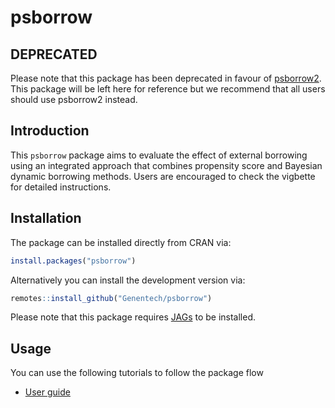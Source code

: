 # psborrow


## DEPRECATED

Please note that this package has been deprecated in favour of [psborrow2](https://github.com/Genentech/psborrow2). This package will be left here for reference but we recommend that all users should use psborrow2 instead.

## Introduction


This `psborrow` package aims to evaluate the effect of external borrowing using an integrated approach that combines propensity score and Bayesian dynamic borrowing methods. Users are encouraged to check the vigbette for detailed instructions.

## Installation


The package can be installed directly from CRAN via:

```r
install.packages("psborrow")
```

Alternatively you can install the development version via:

```r
remotes::install_github("Genentech/psborrow")
```

Please note that this package requires [JAGs](https://mcmc-jags.sourceforge.io/) to be installed. 

## Usage

You can use the following tutorials to follow the package flow

- [User guide](https://genentech.github.io/psborrow/articles/user_guide.html)


